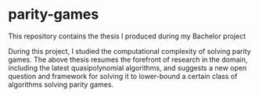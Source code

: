 # parity-games
This repository contains the thesis I produced during my Bachelor project

During this project, I studied the computational complexity of solving parity games.
The above thesis resumes the forefront of research in the domain, including the latest quasipolynomial algorithms, and suggests a new open question and framework for solving it to lower-bound a certain class of algorithms solving parity games.
